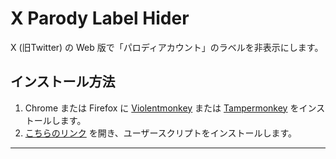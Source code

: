 # X Parody Label Hider

X (旧Twitter) の Web 版で「パロディアカウント」のラベルを非表示にします。

## インストール方法

1. Chrome または Firefox に [Violentmonkey](https://violentmonkey.github.io/) または [Tampermonkey](https://www.tampermonkey.net/) をインストールします。
2. [こちらのリンク](https://github.com/shapoco/x-parody-label-hider/raw/refs/heads/main/dist/x-parody-label-hider.user.js) を開き、ユーザースクリプトをインストールします。

----
